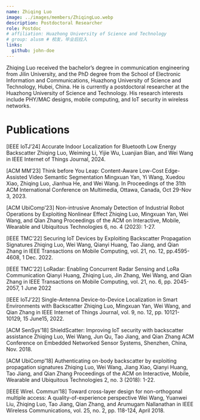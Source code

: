 ```yaml
---
name: Zhiqing Luo
image: ../images/members/ZhiqingLuo.webp
description: Postdoctoral Researcher
role: Postdoc
# affiliation: Huazhong University of Science and Technology
# group: alusm # 校友，毕业后拉入
links:
  github: john-doe
---
```


Zhiqing Luo received the bachelor’s degree in communication engineering from Jilin University, and the PhD degree from the School of Electronic Information and Communications, Huazhong University of Science and Technology, Hubei, China. He is currently a postdoctoral researcher at the Huazhong University of Science and Technology. His research interests include PHY/MAC designs, mobile computing, and IoT security in wireless networks.

Publications
===
[IEEE IoTJ’24] Accurate Indoor Localization for Bluetooth Low Energy Backscatter
Zhiqing Luo, Weiming Li, Yijie Wu, Luanjian Bian, and Wei Wang
in IEEE Internet of Things Journal, 2024.  

[ACM MM’23] Think before You Leap: Content-Aware Low-Cost Edge-Assisted Video Semantic Segmentation
Mingxuan Yan, Yi Wang, Xuedou Xiao, Zhiqing Luo, Jianhua He, and Wei Wang.
In Proceedings of the 31th ACM International Conference on Multimedia, Ottawa, Canada, Oct 29-Nov 3, 2023. 

[ACM UbiComp’23] Non-intrusive Anomaly Detection of Industrial Robot Operations by Exploiting Nonlinear Effect
Zhiqing Luo, Mingxuan Yan, Wei Wang, and Qian Zhang
Proceedings of the ACM on Interactive, Mobile, Wearable and Ubiquitous Technologies 6, no. 4 (2023): 1-27.

[IEEE TMC’22] Securing IoT Devices by Exploiting Backscatter Propagation Signatures
Zhiqing Luo, Wei Wang, Qianyi Huang, Tao Jiang, and Qian Zhang
in IEEE Transactions on Mobile Computing, vol. 21, no. 12, pp.4595-4608, 1 Dec. 2022.

[IEEE TMC’22] LoRadar: Enabling Concurrent Radar Sensing and LoRa Communication
Qianyi Huang, Zhiqing Luo, Jin Zhang, Wei Wang, and Qian Zhang
in IEEE Transactions on Mobile Computing, vol. 21, no. 6, pp. 2045-2057, 1 June 2022

[IEEE IoTJ’22] Single-Antenna Device-to-Device Localization in Smart Environments with Backscatter
Zhiqing Luo, Mingxuan Yan, Wei Wang, and Qian Zhang
in IEEE Internet of Things Journal, vol. 9, no. 12, pp. 10121-10129, 15 June15, 2022. 

[ACM SenSys’18] ShieldScatter: Improving IoT security with backscatter assistance
Zhiqing Luo, Wei Wang, Jun Qu, Tao Jiang, and Qian Zhang
ACM Conference on Embedded Networked Sensor Systems, Shenzhen, China, Nov. 2018.

[ACM UbiComp’18] Authenticating on-body backscatter by exploiting propagation signatures
Zhiqing Luo, Wei Wang, Jiang Xiao, Qianyi Huang, Tao Jiang, and Qian Zhang
Proceedings of the ACM on Interactive, Mobile, Wearable and Ubiquitous Technologies 2, no. 3 (2018): 1-22.

[IEEE Wirel. Commun’18] Toward cross-layer design for non-orthogonal multiple access: A quality-of-experience perspective
Wei Wang, Yuanwei Liu, Zhiqing Luo, Tao Jiang, Qian Zhang, and Arumugam Nallanathan
in IEEE Wireless Communications, vol. 25, no. 2, pp. 118-124, April 2018. 

